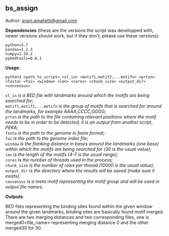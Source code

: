 ## bs_assign
Author: aram.amalietti@gmail.com


**Dependencies** (these are the versions the script was developped with, newer versions should work, but if they don't, please use these versions):
```
python=3.7  
pandas=1.2.3  
numpy=1.19.2  
pybedtools=0.8.1  
```
**Usage**:  
  ```
  python3 <path_to_script> <xl_in> <motif1,motif2,...motifn> <prtxn> <fasta> <fai> <window> <len> <cores> <chunk_size> <output_dir> <consensus>  
  ```
  `xl_in` *is a BED file with landmarks around which the motifs are being searched for;*  
  `motif1,motif2,...motifn` *is the group of motifs that is searched for around the landmarks, for example AAAA,CCCC,GGGG;*  
  `prtxn` *is the path to the file containing relevant positions where the motif needs to be in order to be detected, it is an output from another script, PEKA;*  
  `fasta` *is the path to the genome in fasta format;*  
  `fai` *is the path to the genome index file;*  
  `window` *is the flanking distance in bases around the landmarks (one base) within which the motifs are being searched for (30 is the usual value);*  
  `len` *is the length of the motifs (4-7 is the usual range);*  
  `cores` *is the number of threads used in the process;*  
  `chunk_size` *is the number of rows per thread (10000 is the usual value);*  
  `output_dir` *is the directory where the results will be saved (make sure it exists);*  
  `consensus` *is a meta motif representing the motif group and will be used in output file names;*  
  
**Outputs**:

 BED files representing the binding sites found within the given window around the given landmarks, binding sites are basically found motif merged.  
 There are two merging distances and two corresponding files, one is merged0<file_name> representing merging distance 0 and the other merged30 for 30.
  
  
  
  

